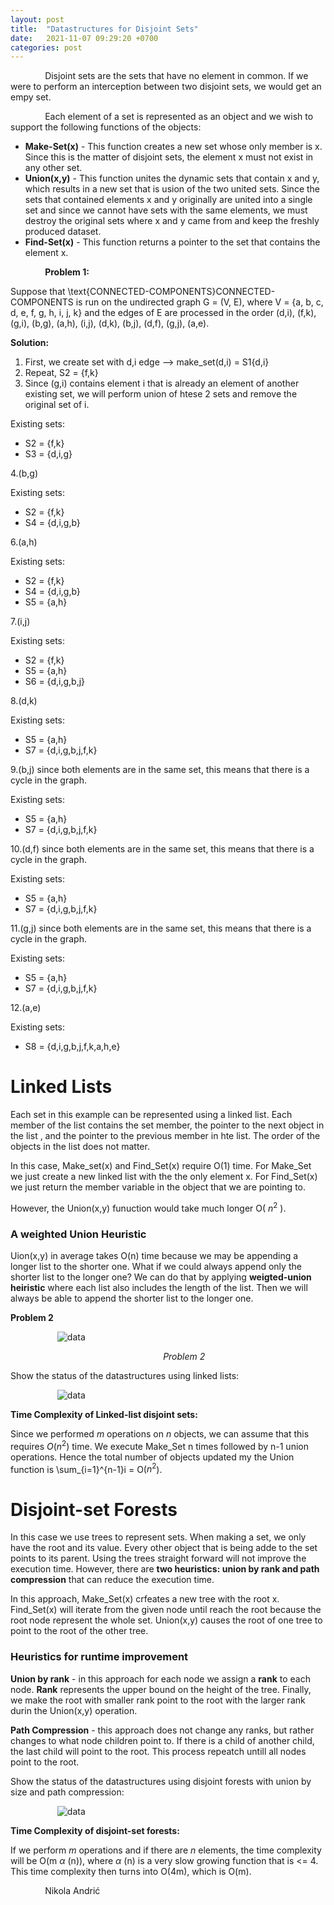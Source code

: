 ```yaml
---
layout: post
title:  "Datastructures for Disjoint Sets"
date:   2021-11-07 09:29:20 +0700
categories: post
---
```


&nbsp;&nbsp;&nbsp;&nbsp;&nbsp;&nbsp;&nbsp;&nbsp;&nbsp;&nbsp;&nbsp;&nbsp;&nbsp;
Disjoint sets are the sets that have no element in common. If we were to perform an interception between two disjoint sets, we would get an empy set. 

&nbsp;&nbsp;&nbsp;&nbsp;&nbsp;&nbsp;&nbsp;&nbsp;&nbsp;&nbsp;&nbsp;&nbsp;&nbsp;
Each element of a set is represented as an object and we wish to support the following functions of the objects:

- **Make-Set(x)** - This function creates a new set whose only member is x. Since this is the matter of disjoint sets, the element x must not exist in any other set.
- **Union(x,y)** - This function unites the dynamic sets that contain x and y, which results in a new set that is usion of the two united sets. Since the sets that contained
elements x and y originally are united into a single set and since we cannot have sets with the same elements, we must destroy the original sets where x and y came from and keep the freshly produced dataset.
- **Find-Set(x)** - This function returns a pointer to the set that contains the element x.

&nbsp;&nbsp;&nbsp;&nbsp;&nbsp;&nbsp;&nbsp;&nbsp;&nbsp;&nbsp;&nbsp;&nbsp;&nbsp;
**Problem 1:**

Suppose that \text{CONNECTED-COMPONENTS}CONNECTED-COMPONENTS is run on the undirected graph G = (V, E), where V = \{a, b, c, d, e, f, g, h, i, j, k\} and the edges of E are 
processed in the order (d,i), (f,k), (g,i), (b,g), (a,h), (i,j), (d,k), (b,j), (d,f), (g,j), (a,e). 

**Solution:**
1. First, we create set with d,i edge --> make_set(d,i) = S1{d,i}
2. Repeat, S2 = {f,k}
3. Since (g,i) contains element i that is already an element of another existing set, we will perform union of htese 2 sets and remove the original set of i.

Existing sets:
- S2 = {f,k}
- S3 = {d,i,g}

4.(b,g)

Existing sets:
- S2 = {f,k}
- S4 = {d,i,g,b}

6.(a,h) 

Existing sets:
- S2 = {f,k}
- S4 = {d,i,g,b}
- S5 = {a,h}

7.(i,j)

Existing sets:
- S2 = {f,k}
- S5 = {a,h}
- S6 = {d,i,g,b,j}

8.(d,k)

Existing sets:
- S5 = {a,h}
- S7 = {d,i,g,b,j,f,k}

9.(b,j) since both elements are in the same set, this means that there is a cycle in the graph.

Existing sets:
- S5 = {a,h}
- S7 = {d,i,g,b,j,f,k}

10.(d,f) since both elements are in the same set, this means that there is a cycle in the graph.

Existing sets:
- S5 = {a,h}
- S7 = {d,i,g,b,j,f,k}

11.(g,j) since both elements are in the same set, this means that there is a cycle in the graph.

Existing sets:
- S5 = {a,h}
- S7 = {d,i,g,b,j,f,k}

12.(a,e)

Existing sets:
- S8 = {d,i,g,b,j,f,k,a,h,e}

# Linked Lists

Each set in this example can be represented using a linked list. Each member of the list contains the set member, the pointer to the next object in the list , and the pointer to the previous member in hte list.
The order of the objects in the list does not matter. 

In this case, Make_set(x) and Find_Set(x) require O(1) time. For Make_Set we just create a new linked list with the the only element x. For Find_Set(x) we just return the member variable in the object that we are pointing to. 

However, the Union(x,y) funuction would take  much longer O( $n^2$ ).

### A weighted Union Heuristic

Uion(x,y) in average takes O(n) time because we may be appending a longer list to the shorter one. What if we could always append only the shorter list to the longer one? We can do that by applying **weigted-union heiristic** where each list also includes the length of the list. Then we will always be able to append the shorter list to the longer one.

**Problem 2**

&nbsp;&nbsp;&nbsp;&nbsp;&nbsp;&nbsp;&nbsp;&nbsp;&nbsp;&nbsp;&nbsp;&nbsp;&nbsp;&nbsp;&nbsp;&nbsp;&nbsp;&nbsp; 
![data](../../assets/posts_images/disjoint_0.png)

&nbsp;&nbsp;&nbsp;&nbsp;&nbsp;&nbsp;&nbsp;&nbsp;&nbsp;&nbsp;&nbsp;&nbsp;&nbsp;&nbsp;&nbsp;&nbsp;&nbsp;&nbsp;
&nbsp;&nbsp;&nbsp;&nbsp;&nbsp;&nbsp;&nbsp;&nbsp;&nbsp;&nbsp;&nbsp;&nbsp;&nbsp;&nbsp;&nbsp;&nbsp;&nbsp;&nbsp;
&nbsp;&nbsp;&nbsp;&nbsp;&nbsp;&nbsp;&nbsp;&nbsp;&nbsp;&nbsp;&nbsp;&nbsp;&nbsp;&nbsp;&nbsp;&nbsp;&nbsp;&nbsp;
&nbsp;&nbsp;&nbsp;&nbsp;&nbsp;*Problem 2*

Show the status of the datastructures using linked lists:

&nbsp;&nbsp;&nbsp;&nbsp;&nbsp;&nbsp;&nbsp;&nbsp;&nbsp;&nbsp;&nbsp;&nbsp;&nbsp;&nbsp;&nbsp;&nbsp;&nbsp;&nbsp; 
![data](../../assets/posts_images/disjoint_1.png)

**Time Complexity of Linked-list disjoint sets:**

Since we performed *m* operations on *n* objects, we can assume that this requires $O(n^2)$ time. We execute Make_Set n times followed by n-1 union operations. Hence the total number of objects updated my the Union function is \sum_{i=1}^{n-1}i = O($n^2$).


# Disjoint-set Forests

In this case we use trees to represent sets. When making a set, we only have the root and its value. Every other object that is being adde to the set points to its parent. Using the trees straight forward  will not improve the execution time. However, there are **two heuristics: union by rank and path compression** that can reduce the execution time. 

In this approach, Make_Set(x) crfeates a new tree with the root x. Find_Set(x) will iterate from the given node until reach the root because the root node represent the whole set. Union(x,y) causes the root of one tree to point to the root of the other tree.

### Heuristics for runtime improvement

**Union by rank** - in this approach for each node we assign a **rank** to each node. **Rank** represents the upper bound on the height of the tree. Finally, we make the root with smaller rank point to the root with the larger rank durin the Union(x,y) operation. 

**Path Compression** - this approach does not change any ranks, but rather changes to what node children point to. If there is a child of another child, the last child will point to the root. This process repeatch untill all nodes point to the root.

Show the status of the datastructures using disjoint forests with union by size and path compression:

&nbsp;&nbsp;&nbsp;&nbsp;&nbsp;&nbsp;&nbsp;&nbsp;&nbsp;&nbsp;&nbsp;&nbsp;&nbsp;&nbsp;&nbsp;&nbsp;&nbsp;&nbsp; 
![data](../../assets/posts_images/disjoint_2.png)

**Time Complexity of disjoint-set forests:**

If we perform *m* operations and if there are *n* elements, the time complexity will be O(m  _&alpha;_ (n)), where  _&alpha;_ (n) is a very slow growing function that is <= 4. This time complexity then turns into O(4m), which is O(m).

&nbsp;&nbsp;&nbsp;&nbsp;&nbsp;&nbsp;&nbsp;&nbsp;&nbsp;&nbsp;&nbsp;&nbsp;&nbsp;
Nikola Andrić

 
